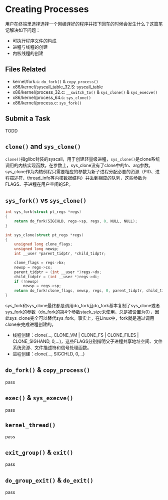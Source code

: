 # Creating Processes
用户在终端里选择选择一个刚编译好的程序并按下回车的时候会发生什么？这篇笔记解决如下问题：
- 可执行程序文件的构成
- 进程与线程的创建
- 内核线程的创建


## Files Related
- kernel/fork.c: `do_fork()` & `copy_process()`
- x86/kernel/syscall_table_32.S: syscall_table
- x86/kernel/process_32.c: `__switch_to()` & `sys_clone()` & `sys_execve()` 
- x86/kernel/process_64.c: `sys_clone()`
- x86/kernel/process.c: `sys_fork()`


## Submit a Task
TODD


## `clone()` and `sys_clone()`
`clone()`指glibc封装的syscall，用于创建轻量级进程，`sys_clone()`是clone系统调用的内核实现函数。在参数上，sys_clone没有了clone中的fn、arg参数。sys_clone作为内核例程只需要相应的参数为新子进程分配必要的资源（PID、进程描述符、thread_info等内核数据结构）并丢到相应的队列，这些参数为FLAGS、子进程在用户空间的SP。


## `sys_fork()` vs `sys_clone()`

```c
int sys_fork(struct pt_regs *regs)
{
	return do_fork(SIGCHLD, regs->sp, regs, 0, NULL, NULL);
}

int sys_clone(struct pt_regs *regs)
{
	unsigned long clone_flags;
	unsigned long newsp;
	int __user *parent_tidptr, *child_tidptr;

	clone_flags = regs->bx;
	newsp = regs->cx;
	parent_tidptr = (int __user *)regs->dx;
	child_tidptr = (int __user *)regs->di;
	if (!newsp)
		newsp = regs->sp;
	return do_fork(clone_flags, newsp, regs, 0, parent_tidptr, child_tidptr);
}
```

sys_fork和sys_clone最终都是调用do_fork且do_fork基本复制了sys_clone或者sys_fork的参数（do_fork的第4个参数stack_size未使用，总是被设置为0），因此sys_clone完全可以替代sys_fork。事实上，在Linux中，fork就是通过调用clone来完成进程创建的。

- 线程创建：clone(..., CLONE_VM | CLONE_FS | CLONE_FILES | CLONE_SIGHAND, 0,...)，这些FLAGS分别指明父子进程共享地址空间、文件系统资源、文件描述符和信号处理函数。
- 进程创建：clone(..., SIGCHLD, 0,...)


## `do_fork()` & `copy_process()`
pass


## `exec()` & `sys_execve()`
pass


## `kernel_thread()`
pass


## `exit_group()` & `exit()`
pass


## `do_group_exit()` & `do_exit()`
pass